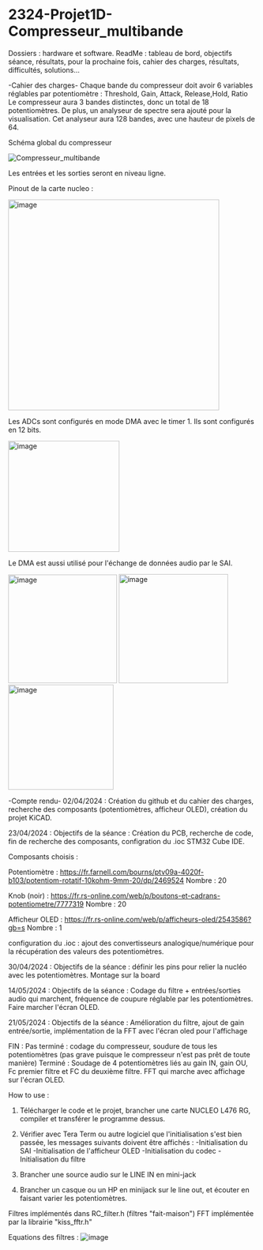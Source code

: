 # 2324-Projet1D-Compresseur_multibande
Dossiers : hardware et software. ReadMe : tableau de bord, objectifs séance, résultats, pour la prochaine fois, cahier des charges, résultats, difficultés, solutions...

-Cahier des charges-
Chaque bande du compresseur doit avoir 6 variables réglables par potentiomètre : Threshold, Gain, Attack, Release,Hold, Ratio
Le compresseur aura 3 bandes distinctes, donc un total de 18 potentiomètres.
De plus, un analyseur de spectre sera ajouté pour la visualisation.
Cet analyseur aura 128 bandes, avec une hauteur de pixels de 64.

Schéma global du compresseur

![Compresseur_multibande](https://github.com/Divertisseur/2324-Projet1D-Compresseur_multibande_Boutiche_Korchef_Diler/assets/96353461/97ba6d8a-4e32-46b3-9192-fc1ab5a3069d)

Les entrées et les sorties seront en niveau ligne.

Pinout de la carte nucleo : 

<img width="427" alt="image" src="https://github.com/Divertisseur/2324-Projet1D-Compresseur_multibande_Boutiche_Korchef_Diler/assets/96353461/1265ffaf-6c7a-4a66-9dc1-9a29857b378e">

Les ADCs sont configurés en mode DMA avec le timer 1. Ils sont configurés en 12 bits.

<img width="225" alt="image" src="https://github.com/Divertisseur/2324-Projet1D-Compresseur_multibande_Boutiche_Korchef_Diler/assets/96353461/066c3e86-9809-43ee-afc9-6a95738f188d">

Le DMA est aussi utilisé pour l'échange de données audio par le SAI.

<img width="220" alt="image" src="https://github.com/Divertisseur/2324-Projet1D-Compresseur_multibande_Boutiche_Korchef_Diler/assets/96353461/83315647-d8bf-4bf0-8be7-eeff2a401857">

<img width="221" alt="image" src="https://github.com/Divertisseur/2324-Projet1D-Compresseur_multibande_Boutiche_Korchef_Diler/assets/96353461/91caa9d7-0a57-4b1a-84a3-577283df656e">

<img width="213" alt="image" src="https://github.com/Divertisseur/2324-Projet1D-Compresseur_multibande_Boutiche_Korchef_Diler/assets/96353461/e86a3d23-f86f-46e2-a0eb-4dd5c5a85f3d">




-Compte rendu-
02/04/2024 :
Création du github et du cahier des charges, recherche des composants (potentiomètres, afficheur OLED), création du projet KiCAD.

23/04/2024 :
Objectifs de la séance : Création du PCB, recherche de code, fin de recherche des composants, configration du .ioc STM32 Cube IDE.

Composants choisis : 

Potentiomètre : https://fr.farnell.com/bourns/ptv09a-4020f-b103/potentiom-rotatif-10kohm-9mm-20/dp/2469524
Nombre : 20

Knob (noir) : https://fr.rs-online.com/web/p/boutons-et-cadrans-potentiometre/7777319
Nombre : 20

Afficheur OLED : https://fr.rs-online.com/web/p/afficheurs-oled/2543586?gb=s
Nombre : 1

configuration du .ioc : ajout des convertisseurs analogique/numérique pour la récupération des valeurs des potentiomètres.

30/04/2024 : 
Objectifs de la séance : définir les pins pour relier la nucléo avec les potentiomètres. Montage sur la board

14/05/2024 :
Objectifs de la séance : Codage du filtre + entrées/sorties audio qui marchent, fréquence de coupure réglable par les potentiomètres. Faire marcher l'écran OLED.

21/05/2024 : 
Objectifs de la séance : Amélioration du filtre, ajout de gain entrée/sortie, implémentation de la FFT avec l'écran oled pour l'affichage


FIN : 
Pas terminé : codage du compresseur, soudure de tous les potentiomètres (pas grave puisque le compresseur n'est pas prêt de toute manière)
Terminé : Soudage de 4 potentiomètres liés au gain IN, gain OU, Fc premier filtre et FC du deuxième filtre.
FFT qui marche avec affichage sur l'écran OLED.

How to use : 
1) Télécharger le code et le projet, brancher une carte NUCLEO L476 RG, compiler et transférer le programme dessus.
2) Vérifier avec Tera Term ou autre logiciel que l'initialisation s'est bien passée, les messages suivants doivent être affichés :
   -Initialisation du SAI
   -Initialisation de l'afficheur OLED
   -Initialisation du codec
   -Initialisation du filtre
3) Brancher une source audio sur le LINE IN en mini-jack

4) Brancher un casque ou un HP en minijack sur le line out, et écouter en faisant varier les potentiomètres.

Filtres implémentés dans RC_filter.h (filtres "fait-maison")
FFT implémentée par la librairie "kiss_fftr.h"

Equations des filtres : 
![image](https://github.com/Divertisseur/2324-Projet1D-Compresseur_multibande_Boutiche_Korchef_Diler/assets/96353461/1401828b-4d7c-481d-b62c-21ff5f9fb334)


   
